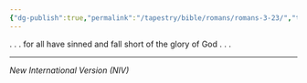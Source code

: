 ```yaml
---
{"dg-publish":true,"permalink":"/tapestry/bible/romans/romans-3-23/","title":"Romans 3:23","tags":["bible-verse","bible-verse"],"dgHomeLink":true,"dgShowLocalGraph":true,"dgEnableSearch":true}
---
```


. . . for all have sinned and fall short of the glory of God . . . 

---
*New International Version (NIV)*